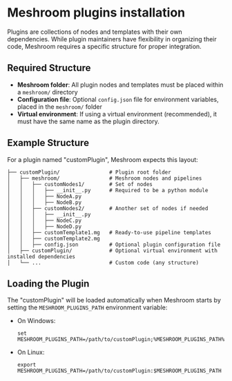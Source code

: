# Meshroom plugins installation

Plugins are collections of nodes and templates with their own dependencies. While plugin maintainers have flexibility in organizing their code, Meshroom requires a specific structure for proper integration.

## Required Structure

- **Meshroom folder**: All plugin nodes and templates must be placed within a `meshroom/` directory
- **Configuration file**: Optional `config.json` file for environment variables, placed in the `meshroom/` folder  
- **Virtual environment**: If using a virtual environment (recommended), it must have the same name as the plugin directory.

## Example Structure

For a plugin named "customPlugin", Meshroom expects this layout:
```
├── customPlugin/                # Plugin root folder
│   ├── meshroom/                # Meshroom nodes and pipelines
│   │   ├── customNodes1/        # Set of nodes
│   │   │   ├── __init__.py      # Required to be a python module
│   │   │   ├── NodeA.py
│   │   │   ├── NodeB.py
│   │   ├── customNodes2/        # Another set of nodes if needed
│   │   │   ├── __init__.py
│   │   │   ├── NodeC.py
│   │   │   ├── NodeD.py
│   │   ├── customTemplate1.mg   # Ready-to-use pipeline templates
│   │   ├── customTemplate2.mg
│   │   ├── config.json          # Optional plugin configuration file
│   ├── customPlugin/            # Optional virtual environment with installed dependencies
│   └── ...                      # Custom code (any structure)
```

## Loading the Plugin

The "customPlugin" will be loaded automatically when Meshroom starts by setting the `MESHROOM_PLUGINS_PATH` environment variable:
- On Windows:
  ```
  set MESHROOM_PLUGINS_PATH=/path/to/customPlugin;%MESHROOM_PLUGINS_PATH%
  ```
- On Linux:
  ```
  export MESHROOM_PLUGINS_PATH=/path/to/customPlugin:$MESHROOM_PLUGINS_PATH
  ```
